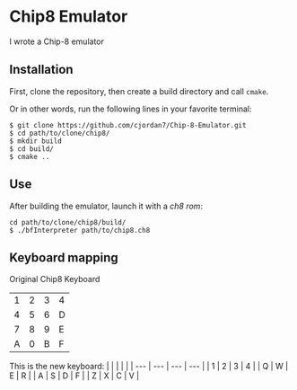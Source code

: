 
# Chip8 Emulator

I wrote a Chip-8 emulator

## Installation

First, clone the repository, then create a build directory and call `cmake`.

Or in other words, run the following lines in your favorite terminal:

```
$ git clone https://github.com/cjordan7/Chip-8-Emulator.git
$ cd path/to/clone/chip8/
$ mkdir build
$ cd build/
$ cmake ..
```


## Use

After building the emulator, launch it with a *ch8 rom*:

```
cd path/to/clone/chip8/build/
$ ./bfInterpreter path/to/chip8.ch8
```




## Keyboard mapping


Original Chip8 Keyboard

|     |     |     |     |
| --- | --- | --- | --- |
| 1   | 2   | 3   | 4   |
| 4   | 5   | 6   | D   |
| 7   | 8   | 9   | E   |
| A   | 0   | B   | F   |


This is the new keyboard:
|     |     |     |     |
| --- | --- | --- | --- |
| 1   | 2   | 3   | 4   |
| Q   | W   | E   | R   |
| A   | S   | D   | F   |
| Z   | X   | C   | V   |
